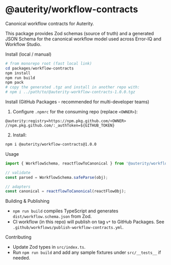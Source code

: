 # @auterity/workflow-contracts

Canonical workflow contracts for Auterity.

This package provides Zod schemas (source of truth) and a generated JSON Schema for the canonical workflow model used across Error-IQ and Workflow Studio.

Install (local / manual)

```powershell
# from monorepo root (fast local link)
cd packages/workflow-contracts
npm install
npm run build
npm pack
# copy the generated .tgz and install in another repo with:
# npm i ../path/to/@auterity-workflow-contracts-1.0.0.tgz
```

Install (GitHub Packages - recommended for multi-developer teams)

1. Configure `.npmrc` for the consuming repo (replace `<OWNER>`):

```text
@auterity:registry=https://npm.pkg.github.com/<OWNER>
//npm.pkg.github.com/:_authToken=${GITHUB_TOKEN}
```

2. Install:
```bash
npm i @auterity/workflow-contracts@1.0.0
```

Usage

```ts
import { WorkflowSchema, reactflowToCanonical } from '@auterity/workflow-contracts';

// validate
const parsed = WorkflowSchema.safeParse(obj);

// adapters
const canonical = reactflowToCanonical(reactFlowObj);
```

Building & Publishing

- `npm run build` compiles TypeScript and generates `dist/workflow.schema.json` from Zod.
- CI workflow (in this repo) will publish on tag `v*` to GitHub Packages. See `.github/workflows/publish-workflow-contracts.yml`.

Contributing

- Update Zod types in `src/index.ts`.
- Run `npm run build` and add any sample fixtures under `src/__tests__` if needed.

